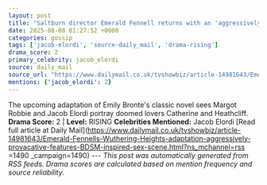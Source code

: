 ```yaml
---
layout: post
title: "Saltburn director Emerald Fennell returns with an 'aggressively provocative' interpretation of Emily Brontë classic Wuthering Heights featuring a 'BDSM-inspired SEX scene'"
date: 2025-08-08 01:27:52 +0000
categories: gossip
tags: ['jacob-elordi', 'source-daily_mail', 'drama-rising']
drama_score: 2
primary_celebrity: jacob_elordi
source: daily_mail
source_url: "https://www.dailymail.co.uk/tvshowbiz/article-14981643/Emerald-Fennells-Wuthering-Heights-adaptation-aggressively-provacative-features-BDSM-inspired-sex-scene.html?ns_mchannel=rss&1490&campaign=1490"
mentions: {'jacob_elordi': 2}
---
```


The upcoming adaptation of Emily Bronte's classic novel sees Margot Robbie and Jacob Elordi portray doomed lovers Catherine and Heathcliff. **Drama Score:** 2 | **Level:** RISING **Celebrities Mentioned:** Jacob Elordi [Read full article at Daily Mail](https://www.dailymail.co.uk/tvshowbiz/article-14981643/Emerald-Fennells-Wuthering-Heights-adaptation-aggressively-provacative-features-BDSM-inspired-sex-scene.html?ns_mchannel=rss =1490 _campaign=1490) --- *This post was automatically generated from RSS feeds. Drama scores are calculated based on mention frequency and source reliability.*